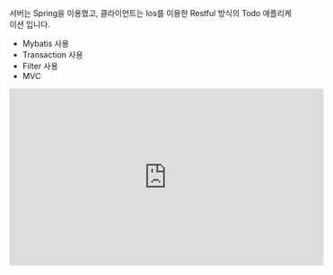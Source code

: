 


서버는 Spring을 이용했고, 클라이언트는 Ios를 이용한 Restful 방식의 Todo 애플리케이션 입니다.

- Mybatis 사용
- Transaction 사용 
- Filter 사용 
- MVC

<iframe width="560" height="315" src="https://www.youtube.com/embed/jqvN6vVDmZs" frameborder="0" allow="accelerometer; autoplay; encrypted-media; gyroscope; picture-in-picture" allowfullscreen></iframe>
